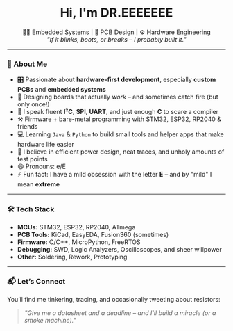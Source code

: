 <h1 align="center">
Hi, I'm <strong>DR.EEEEEEE</strong>
</h1>

<p align="center">
  👨‍💻 Embedded Systems | 🔧 PCB Design | ⚙️ Hardware Engineering<br>
  <em>"If it blinks, boots, or breaks – I probably built it."</em>
</p>

---

### 🧠 About Me

- 🎛️ Passionate about **hardware-first development**, especially **custom PCBs** and **embedded systems**
- 📐 Designing boards that actually *work* – and sometimes catch fire (but only once!)
- 🧵 I speak fluent **I²C**, **SPI**, **UART**, and just enough **C** to scare a compiler
- ⚒️ Firmware + bare-metal programming with STM32, ESP32, RP2040 & friends
- 💻 Learning ``Java`` & ``Python`` to build small tools and helper apps that make hardware life easier
- 🔋 I believe in efficient power design, neat traces, and unholy amounts of test points
- 😄 Pronouns: e/E
- ⚡ Fun fact: I have a mild obsession with the letter **E** – and by "mild" I mean **extreme**

---

### 🛠️ Tech Stack

- **MCUs:** STM32, ESP32, RP2040, ATmega
- **PCB Tools:** KiCad, EasyEDA, Fusion360 (sometimes)
- **Firmware:** C/C++, MicroPython, FreeRTOS
- **Debugging:** SWD, Logic Analyzers, Oscilloscopes, and sheer willpower
- **Other:** Soldering, Rework, Prototyping

---

### 📬 Let’s Connect

You’ll find me tinkering, tracing, and occasionally tweeting about resistors:
> *"Give me a datasheet and a deadline – and I’ll build a miracle (or a smoke machine)."*

<!---
DR-EEEEEEE/DR-EEEEEEE is a ✨ special ✨ repository because its `README.md` (this file) appears on your GitHub profile.
You can click the Preview link to take a look at your changes.
--->
